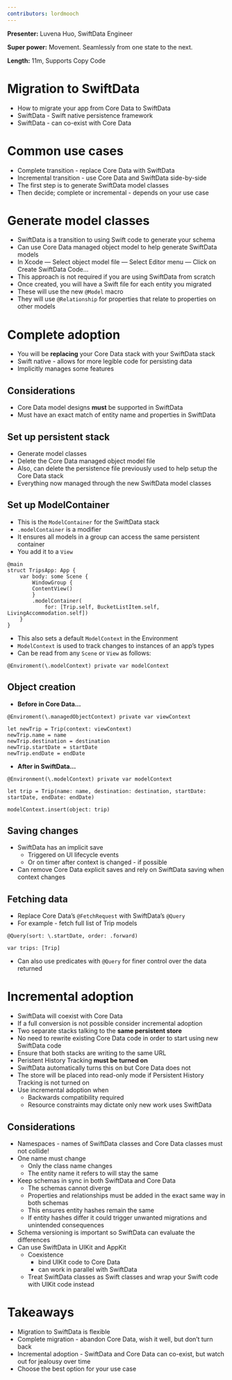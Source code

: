 ```yaml
---
contributors: lordmooch
---
```


**Presenter:** Luvena Huo, SwiftData Engineer

**Super power:** Movement. Seamlessly from one state to the next.

**Length:** 11m, Supports Copy Code

# Migration to SwiftData
- How to migrate your app from Core Data to SwiftData
- SwiftData - Swift native persistence framework
- SwiftData - can co-exist with Core Data

# Common use cases
- Complete transition - replace Core Data with SwiftData
- Incremental transition - use Core Data and SwiftData side-by-side
- The first step is to generate SwiftData model classes
- Then decide; complete or incremental - depends on your use case

# Generate model classes
- SwiftData is a transition to using Swift code to generate your schema
- Can use Core Data managed object model to help generate SwiftData models
- In Xcode
— Select object model file
— Select Editor menu
— Click on Create SwiftData Code…
- This approach is not required if you are using SwiftData from scratch
- Once created, you will have a Swift file for each entity you migrated
- These will use the new `@Model` macro
- They will use `@Relationship` for properties that relate to properties on other models

# Complete adoption
- You will be **replacing** your Core Data stack with your SwiftData stack
- Swift native - allows for more legible code for persisting data
- Implicitly manages some features

## Considerations
- Core Data model designs **must** be supported in SwiftData
- Must have an exact match of entity name and properties in SwiftData

## Set up persistent stack
- Generate model classes
- Delete the Core Data managed object model file
- Also, can delete the persistence file previously used to help setup the Core Data stack
- Everything now managed through the new SwiftData model classes

## Set up ModelContainer
- This is the `ModelContainer` for the SwiftData stack
- `.modelContainer` is a modifier
- It ensures all models in a group can access the same persistent container
- You add it to a `View`

```
@main
struct TripsApp: App {
	var body: some Scene {
		WindowGroup {
		ContentView()
		}
		.modelContainer(
			for: [Trip.self, BucketListItem.self, LivingAccommodation.self])
	}
}
```
- This also sets a default `ModelContext` in the Environment
- `ModelContext` is used to track changes to instances of an app’s types
- Can be read from any `Scene` or `View` as follows:
```
@Enviroment(\.modelContext) private var modelContext
```

## Object creation
- **Before in Core Data…**

```
@Enviroment(\.managedObjectContext) private var viewContext

let newTrip = Trip(context: viewContext)
newTrip.name = name
newTrip.destination = destination
newTrip.startDate = startDate
newTrip.endDate = endDate
```

- **After in SwiftData…**

```
@Environment(\.modelContext) private var modelContext

let trip = Trip(name: name, destination: destination, startDate: startDate, endDate: endDate)

modelContext.insert(object: trip)
```

## Saving changes
- SwiftData has an implicit save
  - Triggered on UI lifecycle events
  - Or on timer after context is changed - if possible
- Can remove Core Data explicit saves and rely on SwiftData saving when context changes

## Fetching data
- Replace Core Data’s `@FetchRequest` with SwiftData’s `@Query`
- For example - fetch full list of Trip models

```
@Query(sort: \.startDate, order: .forward)

var trips: [Trip]
```

- Can also use predicates with `@Query` for finer control over the data returned

# Incremental adoption
- SwiftData will coexist with Core Data
- If a full conversion is not possible consider incremental adoption
- Two separate stacks talking to the **same persistent store**
- No need to rewrite existing Core Data code in order to start using new SwiftData code
- Ensure that both stacks are writing to the same URL
- Peristent History Tracking **must be turned on**
- SwiftData automatically turns this on but Core Data does not
- The store will be placed into read-only mode if Persistent History Tracking is not turned on
- Use incremental adoption when
  - Backwards compatibility required
  - Resource constraints may dictate only new work uses SwiftData

## Considerations
- Namespaces - names of SwiftData classes and Core Data classes must not collide!
- One name must change
  - Only the class name changes
  - The entity name it refers to will stay the same
- Keep schemas in sync in both SwiftData and Core Data
  - The schemas cannot diverge
  - Properties and relationships must be added in the exact same way in both schemas
  - This ensures entity hashes remain the same
  - If entity hashes differ it could trigger unwanted migrations and unintended consequences
- Schema versioning is important so SwiftData can evaluate the differences
- Can use SwiftData in UIKit and AppKit
  - Coexistence
    - bind UIKit code to Core Data
    - can work in parallel with SwiftData
  - Treat SwiftData classes as Swift classes and wrap your Swift code with UIKit code instead

# Takeaways

- Migration to SwiftData is flexible
- Complete migration - abandon Core Data, wish it well, but don’t turn back
- Incremental adoption - SwiftData and Core Data can co-exist, but watch out for jealousy over time
- Choose the best option for your use case
